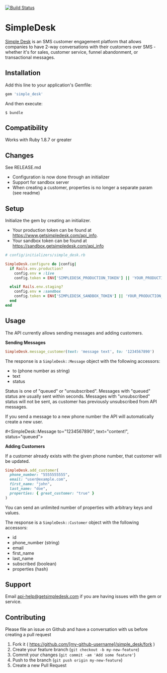 [![Build Status](https://travis-ci.org/getsimpledesk/simple_desk_gem.svg)](https://travis-ci.org/getsimpledesk/simple_desk_gem)

# SimpleDesk

[Simple Desk](https://www.getsimpledesk.com) is an SMS customer engagement platform that allows companies to have 2-way conversations with their customers over SMS - whether it's for sales, customer service, funnel abandonment, or transactional messages.

## Installation

Add this line to your application's Gemfile:

```ruby
gem 'simple_desk'
```

And then execute:

    $ bundle

## Compatibility
Works with Ruby 1.8.7 or greater

## Changes
See RELEASE.md

* Configuration is now done through an initializer
* Support for sandbox server
* When creating a customer, properties is no longer a separate param (see readme)


## Setup
Initialize the gem by creating an initializer.

* Your production token can be found at https://www.getsimpledesk.com/api_info.
* Your sandbox token can be found at https://sandbox.getsimpledesk.com/api_info

```ruby
# config/initializers/simple_desk.rb

SimpleDesk.configure do |config|
  if Rails.env.production?
    config.env = :live
    config.token = ENV['SIMPLEDESK_PRODUCTION_TOKEN'] || 'YOUR_PRODUCTION_TOKEN'

  elsif Rails.env.staging?
    config.env = :sandbox
    config.token = ENV['SIMPLEDESK_SANDBOX_TOKEN'] || 'YOUR_PRODUCTION_TOKEN'
  end
end
```



## Usage

The API currently allows sending messages and adding customers.

**Sending Messages**

```ruby
SimpleDesk.message_customer(text: 'message text', to: '1234567890')
```
The response is a `SimpleDesk::Message` object with the following accessors:

  * to (phone number as string)
  * text
  * status

Status is one of "queued" or "unsubscribed". Messages with "queued" status are usually sent within seconds. Messages with "unsubscribed" status will not be sent, as customer has previously unsubscribed from API messages.

If you send a message to a new phone number the API will automatically create a new user.

#<SimpleDesk::Message to="1234567890", text="content!", status="queued">

**Adding Customers**

If a customer already exists with the given phone number, that customer will be updated.

```ruby
SimpleDesk.add_customer(
  phone_number: "5555555555",
  email: "user@example.com",
  first_name: "john",
  last_name: "doe",
  properties: { great_customer: "true" }
)
```
You can send an unlimited number of properties with arbitrary keys and values.

The response is a `SimpleDesk::Customer` object with the following accessors:

  * id
  * phone_number (string)
  * email
  * first_name
  * last_name
  * subscribed (boolean)
  * properties (hash)


## Support
Email api-help@getsimpledesk.com if you are having issues with the gem or service.

## Contributing

Please file an issue on Github and have a conversation with us before creating a pull request

1. Fork it ( https://github.com/[my-github-username]/simple_desk/fork )
2. Create your feature branch (`git checkout -b my-new-feature`)
3. Commit your changes (`git commit -am 'Add some feature'`)
4. Push to the branch (`git push origin my-new-feature`)
5. Create a new Pull Request

